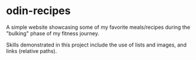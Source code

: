 # odin-recipes

A simple website showcasing some of my favorite meals/recipes during the "bulking" phase of my fitness journey.

Skills demonstrated in this project include the use of lists and images, and links (relative paths).
